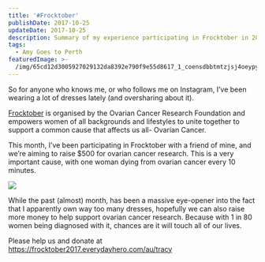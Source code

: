```yaml
---
title: '#Frocktober'
publishDate: 2017-10-25
updateDate: 2017-10-25
description: Summary of my experience participating in Frocktober in 2017
tags:
  - Amy Goes to Perth
featuredImage: >-
  /img/65cd12d3005927029132da8392e790f9e55d8617_1_coensdbbtmtzjsj4oeypyg.png
---
```

So for anyone who knows me, or who follows me on Instagram, I’ve been wearing a lot of dresses lately (and oversharing about it).

[Frocktober](http://www.frocktober.org.au/) is organised by the Ovarian Cancer Research Foundation and empowers women of all backgrounds and lifestyles to unite together to support a common cause that affects us all- Ovarian Cancer.

This month, I’ve been participating in Frocktober with a friend of mine, and we’re aiming to raise $500 for ovarian cancer research. This is a very important cause, with one woman dying from ovarian cancer every 10 minutes.

![](/img/65cd12d3005927029132da8392e790f9e55d8617_1_coensdbbtmtzjsj4oeypyg.png)

While the past (almost) month, has been a massive eye-opener into the fact that I apparently own way too many dresses, hopefully we can also raise more money to help support ovarian cancer research. Because with 1 in 80 women being diagnosed with it, chances are it will touch all of our lives.

Please help us and donate at <https://frocktober2017.everydayhero.com/au/tracy>
